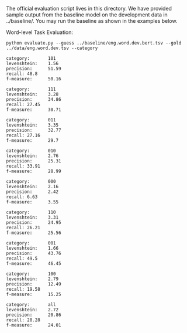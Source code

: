 The official evaluation script lives in this directory. We have provided sample output from the baseline model on the development data in ../baseline/. You may run the baseline as shown in the examples below.

Word-level Task Evaluation:

``
python evaluate.py --guess ../baseline/eng.word.dev.bert.tsv --gold ../data/eng.word.dev.tsv --category
``

```
category:       101
levenshtein:    1.56
precision:      51.59
recall: 48.8
f-measure:      50.16

category:       111
levenshtein:    3.28
precision:      34.86
recall: 27.45
f-measure:      30.71

category:       011
levenshtein:    3.35
precision:      32.77
recall: 27.16
f-measure:      29.7

category:       010
levenshtein:    2.76
precision:      25.31
recall: 33.91
f-measure:      28.99

category:       000
levenshtein:    2.16
precision:      2.42
recall: 6.63
f-measure:      3.55

category:       110
levenshtein:    3.31
precision:      24.95
recall: 26.21
f-measure:      25.56

category:       001
levenshtein:    1.66
precision:      43.76
recall: 49.5
f-measure:      46.45

category:       100
levenshtein:    2.79
precision:      12.49
recall: 19.58
f-measure:      15.25

category:       all
levenshtein:    2.72
precision:      20.86
recall: 28.28
f-measure:      24.01
```
